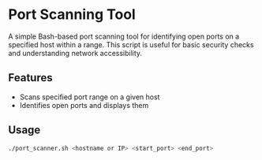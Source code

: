 # Port Scanning Tool

A simple Bash-based port scanning tool for identifying open ports on a specified host within a range. This script is useful for basic security checks and understanding network accessibility.

## Features
- Scans specified port range on a given host
- Identifies open ports and displays them

## Usage
```bash
./port_scanner.sh <hostname or IP> <start_port> <end_port>
